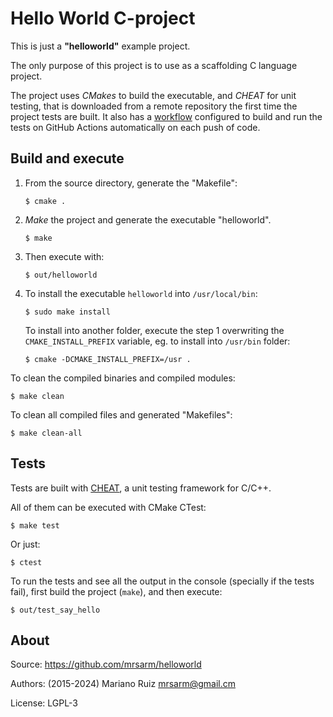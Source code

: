Hello World C-project
=====================

This is just a **"helloworld"** example project.

The only purpose of this project is to use as a scaffolding
C language project.

The project uses *CMakes* to build the executable, and *CHEAT* for
unit testing, that is downloaded from a remote repository the first
time the project tests are built.
It also has a [workflow](.github/workflows/cmake.yml) configured to
build and run the tests on GitHub Actions automatically on each
push of code.


Build and execute
-----------------

1. From the source directory, generate the "Makefile":

       $ cmake .

2. *Make* the project and generate the executable "helloworld".

       $ make

3. Then execute with:

       $ out/helloworld

4. To install the executable `helloworld`
   into `/usr/local/bin`:

       $ sudo make install

   To install into another folder, execute the step 1
   overwriting the `CMAKE_INSTALL_PREFIX` variable, eg.
   to install into `/usr/bin` folder:

       $ cmake -DCMAKE_INSTALL_PREFIX=/usr .

To clean the compiled binaries and compiled modules:

    $ make clean

To clean all compiled files and generated "Makefiles":

    $ make clean-all


Tests
-----

Tests are built with [CHEAT](https://github.com/Tuplanolla/cheat),
a unit testing framework for C/C++.

All of them can be executed with CMake CTest:

    $ make test

Or just:

    $ ctest

To run the tests and see all the output in the console (specially
if the tests fail), first build the project (`make`), and then execute:

    $ out/test_say_hello


About
-----

Source: https://github.com/mrsarm/helloworld

Authors: (2015-2024) Mariano Ruiz <mrsarm@gmail.cm>

License: LGPL-3
